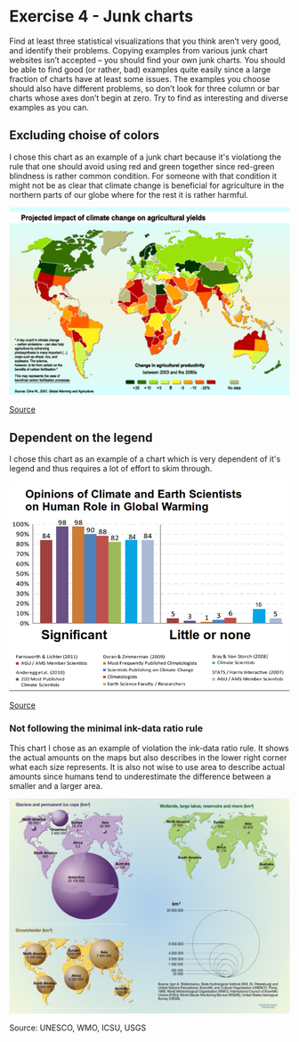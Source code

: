 # Exercise 4 - Junk charts

Find at least three statistical visualizations that you think aren’t very good, and identify their problems. Copying examples from various junk chart websites isn’t accepted – you should find your own junk charts. You should be able to find good (or rather, bad) examples quite easily since a large fraction of charts have at least some issues. The examples you choose should also have different problems, so don’t look for three column or bar charts whose axes don’t begin at zero. Try to find as interesting and diverse examples as you can.

## Excluding choise of colors

I chose this chart as an example of a junk chart because it's violationg the rule that one should avoid using red and green together since red-green blindness is rather common condition. For someone with that condition it might not be as clear that climate change is beneficial for agriculture in the northern parts of our globe where for the rest it is rather harmful.

![](agriculture.png)

[Source](https://i.redditmedia.com/rvtveUq0OZnMGbh7fneq4PvQWhFFi1eqyP3quaLmPjU.png?s=47ddd8ae13c6e734de0f2c22fac93f3c)


## Dependent on the legend

I chose this chart as an example of a chart which is very dependent of it's legend and thus requires a lot of effort to skim through.

![](opinions.png)

[Source](https://upload.wikimedia.org/wikipedia/commons/a/a7/Climate_science_opinion2.png)

### Not following the minimal ink-data ratio rule

This chart I chose as an example of violation the ink-data ratio rule. It shows the actual amounts on the maps but also describes in the lower right corner what each size represents. It is also not wise to use area to describe actual amounts since humans tend to underestimate the difference between a smaller and a larger area.

![](glasiers.jpg)

Source: UNESCO, WMO, ICSU, USGS
